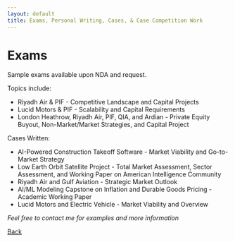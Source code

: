 ```yaml
---
layout: default
title: Exams, Personal Writing, Cases, & Case Competition Work
---
```


# Exams

Sample exams available upon NDA and request.

Topics include:

- Riyadh Air & PIF - Competitive Landscape and Capital Projects
- Lucid Motors & PIF - Scalability and Capital Requirements
- London Heathrow, Riyadh Air, PIF, QIA, and Ardian - Private Equity Buyout, Non-Market/Market Strategies, and Capital Project

Cases Written:
- AI-Powered Construction Takeoff Software - Market Viability and Go-to-Market Strategy
- Low Earth Orbit Satellite Project - Total Market Assessment, Sector Assessment, and Working Paper on American Intelligence Community
- Riyadh Air and Gulf Aviation - Strategic Market Outlook
- AI/ML Modeling Capstone on Inflation and Durable Goods Pricing - Academic Working Paper
- Lucid Motors and Electric Vehicle - Market Viability and Overview

 
*Feel free to contact me for examples and more information*

[Back](index.md)

